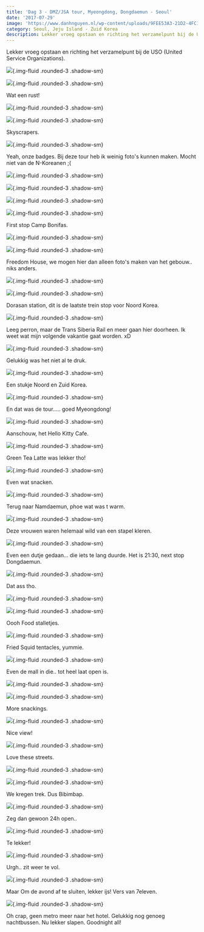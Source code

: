 ```yaml
---
title: 'Dag 3 - DMZ/JSA tour, Myeongdong, Dongdaemun - Seoul'
date: '2017-07-29'
image: 'https://www.danhnguyen.nl/wp-content/uploads/9FEE53A3-21D2-4FC1-A58D-9EA02E6A44EE.jpg'
category: Seoul, Jeju Island - Zuid Korea
description: Lekker vroeg opstaan en richting het verzamelpunt bij de USO (United Service Organizations)...
---
```


Lekker vroeg opstaan en richting het verzamelpunt bij de USO (United Service Organizations).

![](https://www.danhnguyen.nl/wp-content/uploads/152911C4-233A-4CB7-9CBA-09A2B38316F6-700x394.jpg){.img-fluid .rounded-3 .shadow-sm}

![](https://www.danhnguyen.nl/wp-content/uploads/0B5287FB-4451-4824-A0C9-2CF5E0EE1993-700x394.jpg){.img-fluid .rounded-3 .shadow-sm}

Wat een rust!

![](https://www.danhnguyen.nl/wp-content/uploads/D4D34945-591D-44FA-B254-9EA7BB8C7373-700x394.jpg){.img-fluid .rounded-3 .shadow-sm}

![](https://www.danhnguyen.nl/wp-content/uploads/9956AEC4-A7AC-41D9-AFDC-8DECB5062B50-700x394.jpg){.img-fluid .rounded-3 .shadow-sm}

Skyscrapers.

![](https://www.danhnguyen.nl/wp-content/uploads/A9001C99-8C1A-45E9-B924-0A2B4F0F7DE6-700x394.jpg){.img-fluid .rounded-3 .shadow-sm}

Yeah, onze badges. Bij deze tour heb ik weinig foto's kunnen maken. Mocht niet van de N-Koreanen ;(

![](https://www.danhnguyen.nl/wp-content/uploads/0C00B45A-6B91-4A40-AAA0-8DE7BFBA9CC7-700x394.jpg){.img-fluid .rounded-3 .shadow-sm}

![](https://www.danhnguyen.nl/wp-content/uploads/9F958137-4ADD-47D3-8B56-15449CFF2A4E-700x394.jpg){.img-fluid .rounded-3 .shadow-sm}

![](https://www.danhnguyen.nl/wp-content/uploads/8B71CCD3-551B-43F6-943E-E1C844961EF4-700x394.jpg){.img-fluid .rounded-3 .shadow-sm}

![](https://www.danhnguyen.nl/wp-content/uploads/9FEE53A3-21D2-4FC1-A58D-9EA02E6A44EE-700x394.jpg){.img-fluid .rounded-3 .shadow-sm}

First stop Camp Bonifas.

![](https://www.danhnguyen.nl/wp-content/uploads/CC8D4DD5-D227-491D-86D2-8A9F8E79A684-700x394.jpg){.img-fluid .rounded-3 .shadow-sm}

![](https://www.danhnguyen.nl/wp-content/uploads/FF97C182-5B79-48AC-BF35-A78C78CE9486-700x394.jpg){.img-fluid .rounded-3 .shadow-sm}

Freedom House, we mogen hier dan alleen foto's maken van het gebouw.. niks anders.

![](https://www.danhnguyen.nl/wp-content/uploads/12BDCB5E-F530-4D3D-A879-22698B280D72-700x394.jpg){.img-fluid .rounded-3 .shadow-sm}

![](https://www.danhnguyen.nl/wp-content/uploads/C733E67C-533D-41BB-ABDE-0EF8005B1573-700x394.jpg){.img-fluid .rounded-3 .shadow-sm}

Dorasan station, dit is de laatste trein stop voor Noord Korea.

![](https://www.danhnguyen.nl/wp-content/uploads/37BDC69B-A9BD-43D9-B821-9A36FC0C5D1D-700x394.jpg){.img-fluid .rounded-3 .shadow-sm}

Leeg perron, maar de Trans Siberia Rail en meer gaan hier doorheen. Ik weet wat mijn volgende vakantie gaat worden. xD

![](https://www.danhnguyen.nl/wp-content/uploads/727DF0CB-8B0A-4DDF-9A64-37139FA65237-700x394.jpg){.img-fluid .rounded-3 .shadow-sm}

Gelukkig was het niet al te druk.

![](https://www.danhnguyen.nl/wp-content/uploads/E389A2CF-4F69-41AB-B07B-6A4EE2F6E372-700x394.jpg){.img-fluid .rounded-3 .shadow-sm}

Een stukje Noord en Zuid Korea.

![](https://www.danhnguyen.nl/wp-content/uploads/676B29E1-DEB3-4317-8ED5-0750BBB3EBC4-700x394.jpg){.img-fluid .rounded-3 .shadow-sm}

En dat was de tour..... goed Myeongdong!

![](https://www.danhnguyen.nl/wp-content/uploads/973B7C5F-33D8-4D8B-9120-A65A8029F8B5-700x394.jpg){.img-fluid .rounded-3 .shadow-sm}

Aanschouw, het Hello Kitty Cafe.

![](https://www.danhnguyen.nl/wp-content/uploads/E37527B4-322F-459A-937F-1540BB1E4B65-700x394.jpg){.img-fluid .rounded-3 .shadow-sm}

Green Tea Latte was lekker tho!

![](https://www.danhnguyen.nl/wp-content/uploads/0CA531A2-E1B5-408C-A1DC-21972014B630-700x394.jpg){.img-fluid .rounded-3 .shadow-sm}

Even wat snacken.

![](https://www.danhnguyen.nl/wp-content/uploads/C8EFCEC6-E7A4-4378-9AC5-1BBD7D705D2B-700x394.jpg){.img-fluid .rounded-3 .shadow-sm}

Terug naar Namdaemun, phoe wat was t warm.

![](https://www.danhnguyen.nl/wp-content/uploads/E1D6B927-1745-4FC3-A4CA-AAA4E40989DF-700x394.jpg){.img-fluid .rounded-3 .shadow-sm}

Deze vrouwen waren helemaal wild van een stapel kleren.

![](https://www.danhnguyen.nl/wp-content/uploads/C11A4FFF-CAA1-4B46-8445-6359F5557324-700x394.jpg){.img-fluid .rounded-3 .shadow-sm}

Even een dutje gedaan... die iets te lang duurde. Het is 21:30, next stop Dongdaemun.

![](https://www.danhnguyen.nl/wp-content/uploads/659214F9-3BD5-4BB9-B689-9FA998532F4F-700x1244.jpg){.img-fluid .rounded-3 .shadow-sm}

Dat ass tho.

![](https://www.danhnguyen.nl/wp-content/uploads/6E8FC451-5AE7-47CA-841C-EB405807E3AF-700x394.jpg){.img-fluid .rounded-3 .shadow-sm}

![](https://www.danhnguyen.nl/wp-content/uploads/1A9D8426-94FA-4A0F-801B-B1C6AA77993E-700x394.jpg){.img-fluid .rounded-3 .shadow-sm}

Oooh Food stalletjes.

![](https://www.danhnguyen.nl/wp-content/uploads/89F54319-D7E0-47DA-B2D3-3C93381CFBB1-700x394.jpg){.img-fluid .rounded-3 .shadow-sm}

Fried Squid tentacles, yummie.

![](https://www.danhnguyen.nl/wp-content/uploads/3684FD16-11FA-4261-A104-08C7A29095F7-e1502704313823-700x625.jpg){.img-fluid .rounded-3 .shadow-sm}

Even de mall in die.. tot heel laat open is.

![](https://www.danhnguyen.nl/wp-content/uploads/DD779AB4-A0B6-48DC-9D9F-9AF82986F4BC-700x394.jpg){.img-fluid .rounded-3 .shadow-sm}

![](https://www.danhnguyen.nl/wp-content/uploads/5682E39D-1E24-4BC4-912E-327FCF534933-700x394.jpg){.img-fluid .rounded-3 .shadow-sm}

More snackings.

![](https://www.danhnguyen.nl/wp-content/uploads/F8A97263-CFDB-4C84-8772-343067FB723F-700x394.jpg){.img-fluid .rounded-3 .shadow-sm}

Nice view!

![](https://www.danhnguyen.nl/wp-content/uploads/28FB25D7-590A-4495-9B35-8FD9D4FB1909-700x394.jpg){.img-fluid .rounded-3 .shadow-sm}

Love these streets.

![](https://www.danhnguyen.nl/wp-content/uploads/87E8D989-6AEF-45A3-976B-9736B63515F1-700x394.jpg){.img-fluid .rounded-3 .shadow-sm}

![](https://www.danhnguyen.nl/wp-content/uploads/601BD319-C37A-4899-87F2-2B843C824AAF-700x394.jpg){.img-fluid .rounded-3 .shadow-sm}

We kregen trek. Dus Bibimbap.

![](https://www.danhnguyen.nl/wp-content/uploads/28E50B16-8DE8-4347-9928-1D66BCC0E87B-700x394.jpg){.img-fluid .rounded-3 .shadow-sm}

Zeg dan gewoon 24h open..

![](https://www.danhnguyen.nl/wp-content/uploads/D2DD897E-1392-4C83-8DE1-3D02743B056D-700x394.jpg){.img-fluid .rounded-3 .shadow-sm}

Te lekker!

![](https://www.danhnguyen.nl/wp-content/uploads/917691D9-E51C-4135-9936-DA6FE26F388C-700x394.jpg){.img-fluid .rounded-3 .shadow-sm}

Urgh.. zit weer te vol.

![](https://www.danhnguyen.nl/wp-content/uploads/DCCA271D-564B-4A3B-B934-1622A8FEFC25-700x394.jpg){.img-fluid .rounded-3 .shadow-sm}

Maar Om de avond af te sluiten, lekker ijs! Vers van 7eleven.

![](https://www.danhnguyen.nl/wp-content/uploads/787704D0-BB80-4B26-9083-0114C74EA820-700x394.jpg){.img-fluid .rounded-3 .shadow-sm}

Oh crap, geen metro meer naar het hotel. Gelukkig nog genoeg nachtbussen.
Nu lekker slapen. Goodnight all!

